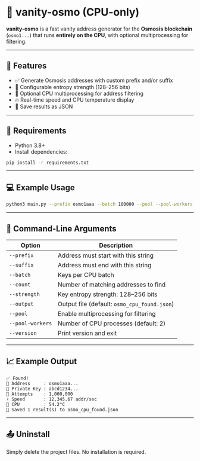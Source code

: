 # 🧪 vanity-osmo (CPU-only)

**vanity-osmo** is a fast vanity address generator for the **Osmosis blockchain** (`osmo1...`) that runs **entirely on the CPU**, with optional multiprocessing for filtering.

---

## 🚀 Features

- ✅ Generate Osmosis addresses with custom prefix and/or suffix
- 🔐 Configurable entropy strength (128–256 bits)
- 🧵 Optional CPU multiprocessing for address filtering
- 🔥 Real-time speed and CPU temperature display
- 💾 Save results as JSON

---

## 🧰 Requirements

- Python 3.8+
- Install dependencies:

```bash
pip install -r requirements.txt
```

---

## 💻 Example Usage

```bash
python3 main.py --prefix osmo1aaa --batch 100000 --pool --pool-workers 4
```

---

## 🔧 Command-Line Arguments

| Option            | Description |
|-------------------|-------------|
| `--prefix`        | Address must start with this string |
| `--suffix`        | Address must end with this string |
| `--batch`         | Keys per CPU batch |
| `--count`         | Number of matching addresses to find |
| `--strength`      | Key entropy strength: 128–256 bits |
| `--output`        | Output file (default: `osmo_cpu_found.json`) |
| `--pool`          | Enable multiprocessing for filtering |
| `--pool-workers`  | Number of CPU processes (default: 2) |
| `--version`       | Print version and exit |

---

## 📈 Example Output

```
✅ Found!
🔗 Address     : osmo1aaa...
🔐 Private Key : abcd1234...
🔁 Attempts    : 1,000,000
⚡ Speed       : 12,345.67 addr/sec
🧊 CPU         : 54.2°C
💾 Saved 1 result(s) to osmo_cpu_found.json
```

---

## 📤 Uninstall

Simply delete the project files. No installation is required.
